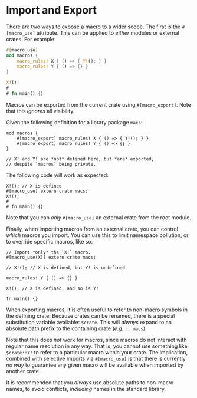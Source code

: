 # Import and Export

There are two ways to expose a macro to a wider scope. The first is the `#[macro_use]` attribute.
This can be applied to *either* modules or external crates.  For example:

```rust
#[macro_use]
mod macros {
    macro_rules! X { () => { Y!(); } }
    macro_rules! Y { () => {} }
}

X!();
#
# fn main() {}
```

Macros can be exported from the current crate using `#[macro_export]`.  Note that this *ignores* all
visibility.

Given the following definition for a library package `macs`:

```rust,ignore
mod macros {
    #[macro_export] macro_rules! X { () => { Y!(); } }
    #[macro_export] macro_rules! Y { () => {} }
}

// X! and Y! are *not* defined here, but *are* exported,
// despite `macros` being private.
```

The following code will work as expected:

```rust,ignore
X!(); // X is defined
#[macro_use] extern crate macs;
X!();
# 
# fn main() {}
```

Note that you can *only* `#[macro_use]` an external crate from the root module.

Finally, when importing macros from an external crate, you can control *which* macros you import.
You can use this to limit namespace pollution, or to override specific macros, like so:

```rust,ignore
// Import *only* the `X!` macro.
#[macro_use(X)] extern crate macs;

// X!(); // X is defined, but Y! is undefined

macro_rules! Y { () => {} }

X!(); // X is defined, and so is Y!

fn main() {}
```

When exporting macros, it is often useful to refer to non-macro symbols in the defining crate.
Because crates can be renamed, there is a special substitution variable available: `$crate`. This
will *always* expand to an absolute path prefix to the containing crate (*e.g.* `:: macs`).

Note that this does *not* work for macros, since macros do not interact with regular name resolution
in any way. That is, you cannot use something like `$crate::Y!` to refer to a particular macro
within your crate. The implication, combined with selective imports via `#[macro_use]` is that there
is currently *no way* to guarantee any given macro will be available when imported by another crate.

It is recommended that you *always* use absolute paths to non-macro names, to avoid conflicts,
*including* names in the standard library.
